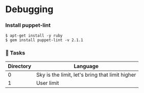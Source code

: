 # Debugging

### Install puppet-lint
```
$ apt-get install -y ruby
$ gem install puppet-lint -v 2.1.1
```

### :file_folder: Tasks
Directory | Language
----- | -----
0 | Sky is the limit, let's bring that limit higher
1 | User limit
